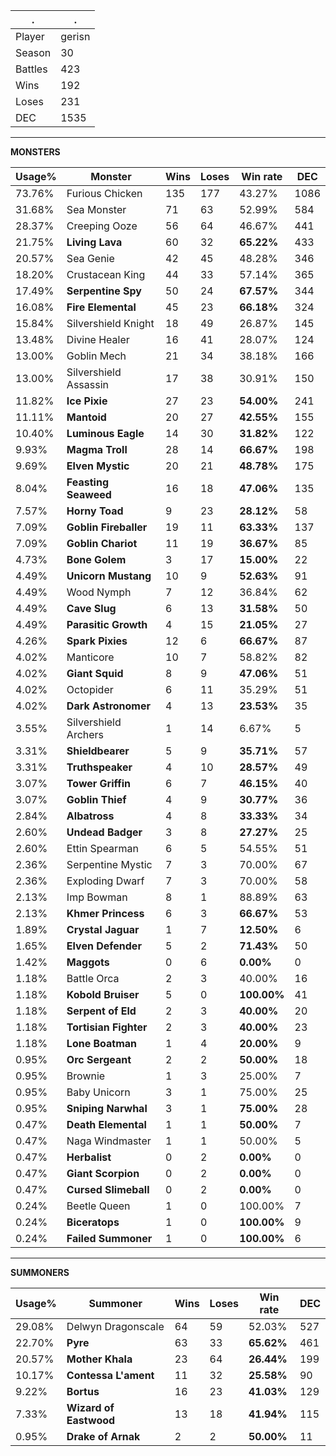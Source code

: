 .|.
|-|-
Player|gerisn
Season|30
Battles|423
Wins|192
Loses|231
DEC|1535

---
**MONSTERS**

Usage%|Monster|Wins|Loses|Win rate|DEC|
-|-|-|-|-|-|
73.76%|Furious Chicken|135|177|43.27%|1086|
31.68%|Sea Monster|71|63|52.99%|584|
28.37%|Creeping Ooze|56|64|46.67%|441|
21.75%|**Living Lava**|60|32|**65.22%**|433|
20.57%|Sea Genie|42|45|48.28%|346|
18.20%|Crustacean King|44|33|57.14%|365|
17.49%|**Serpentine Spy**|50|24|**67.57%**|344|
16.08%|**Fire Elemental**|45|23|**66.18%**|324|
15.84%|Silvershield Knight|18|49|26.87%|145|
13.48%|Divine Healer|16|41|28.07%|124|
13.00%|Goblin Mech|21|34|38.18%|166|
13.00%|Silvershield Assassin|17|38|30.91%|150|
11.82%|**Ice Pixie**|27|23|**54.00%**|241|
11.11%|**Mantoid**|20|27|**42.55%**|155|
10.40%|**Luminous Eagle**|14|30|**31.82%**|122|
9.93%|**Magma Troll**|28|14|**66.67%**|198|
9.69%|**Elven Mystic**|20|21|**48.78%**|175|
8.04%|**Feasting Seaweed**|16|18|**47.06%**|135|
7.57%|**Horny Toad**|9|23|**28.12%**|58|
7.09%|**Goblin Fireballer**|19|11|**63.33%**|137|
7.09%|**Goblin Chariot**|11|19|**36.67%**|85|
4.73%|**Bone Golem**|3|17|**15.00%**|22|
4.49%|**Unicorn Mustang**|10|9|**52.63%**|91|
4.49%|Wood Nymph|7|12|36.84%|62|
4.49%|**Cave Slug**|6|13|**31.58%**|50|
4.49%|**Parasitic Growth**|4|15|**21.05%**|27|
4.26%|**Spark Pixies**|12|6|**66.67%**|87|
4.02%|Manticore|10|7|58.82%|82|
4.02%|**Giant Squid**|8|9|**47.06%**|51|
4.02%|Octopider|6|11|35.29%|51|
4.02%|**Dark Astronomer**|4|13|**23.53%**|35|
3.55%|Silvershield Archers|1|14|6.67%|5|
3.31%|**Shieldbearer**|5|9|**35.71%**|57|
3.31%|**Truthspeaker**|4|10|**28.57%**|49|
3.07%|**Tower Griffin**|6|7|**46.15%**|40|
3.07%|**Goblin Thief**|4|9|**30.77%**|36|
2.84%|**Albatross**|4|8|**33.33%**|34|
2.60%|**Undead Badger**|3|8|**27.27%**|25|
2.60%|Ettin Spearman|6|5|54.55%|51|
2.36%|Serpentine Mystic|7|3|70.00%|67|
2.36%|Exploding Dwarf|7|3|70.00%|58|
2.13%|Imp Bowman|8|1|88.89%|63|
2.13%|**Khmer Princess**|6|3|**66.67%**|53|
1.89%|**Crystal Jaguar**|1|7|**12.50%**|6|
1.65%|**Elven Defender**|5|2|**71.43%**|50|
1.42%|**Maggots**|0|6|**0.00%**|0|
1.18%|Battle Orca|2|3|40.00%|16|
1.18%|**Kobold Bruiser**|5|0|**100.00%**|41|
1.18%|**Serpent of Eld**|2|3|**40.00%**|20|
1.18%|**Tortisian Fighter**|2|3|**40.00%**|23|
1.18%|**Lone Boatman**|1|4|**20.00%**|9|
0.95%|**Orc Sergeant**|2|2|**50.00%**|18|
0.95%|Brownie|1|3|25.00%|7|
0.95%|Baby Unicorn|3|1|75.00%|25|
0.95%|**Sniping Narwhal**|3|1|**75.00%**|28|
0.47%|**Death Elemental**|1|1|**50.00%**|7|
0.47%|Naga Windmaster|1|1|50.00%|5|
0.47%|**Herbalist**|0|2|**0.00%**|0|
0.47%|**Giant Scorpion**|0|2|**0.00%**|0|
0.47%|**Cursed Slimeball**|0|2|**0.00%**|0|
0.24%|Beetle Queen|1|0|100.00%|7|
0.24%|**Biceratops**|1|0|**100.00%**|9|
0.24%|**Failed Summoner**|1|0|**100.00%**|6|

---
**SUMMONERS**

Usage%|Summoner|Wins|Loses|Win rate|DEC|
-|-|-|-|-|-|
29.08%|Delwyn Dragonscale|64|59|52.03%|527|
22.70%|**Pyre**|63|33|**65.62%**|461|
20.57%|**Mother Khala**|23|64|**26.44%**|199|
10.17%|**Contessa L'ament**|11|32|**25.58%**|90|
9.22%|**Bortus**|16|23|**41.03%**|129|
7.33%|**Wizard of Eastwood**|13|18|**41.94%**|115|
0.95%|**Drake of Arnak**|2|2|**50.00%**|11|
